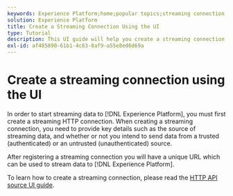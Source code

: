 ```yaml
---
keywords: Experience Platform;home;popular topics;streaming connection;create streaming connection;ui guide;tutorial;create a streaming connection;streaming ingestion;ingestion;
solution: Experience Platform
title: Create a Streaming Connection Using the UI
type: Tutorial
description: This UI guide will help you create a streaming connection using Adobe Experience Platform.
exl-id: af485890-61b1-4c83-8af9-a55e8ed6d69a
---
```

# Create a streaming connection using the UI

In order to start streaming data to [!DNL Experience Platform], you must first create a streaming HTTP connection. When creating a streaming connection, you need to provide key details such as the source of streaming data, and whether or not you intend to send data from a trusted (authenticated) or an untrusted (unauthenticated) source.

After registering a streaming connection you will have a unique URL which can be used to stream data to [!DNL Experience Platform].

To learn how to create a streaming connection, please read the [HTTP API source UI guide](../../sources/tutorials/ui/create/streaming/http.md).
